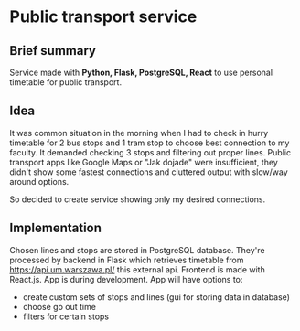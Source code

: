 # Public transport service

## Brief summary
Service made with **Python, Flask, PostgreSQL, React** to use personal timetable for public transport.

## Idea
It was common situation in the morning when I had to check in hurry timetable for 2 bus stops and 1 tram stop to choose best connection to my faculty. It demanded checking 3 stops and filtering out proper lines. Public transport apps like Google Maps or "Jak dojade" were insufficient, they didn't show some fastest connections and cluttered output with slow/way around options.

So  decided to create service showing only my desired connections. 

## Implementation
Chosen lines and stops are stored in PostgreSQL database. They're processed by backend in Flask which retrieves timetable from https://api.um.warszawa.pl/ this external api. Frontend is made with React.js. App is during development. App will have options to:
* create custom sets of stops and lines (gui for storing data in database)
* choose go out time
* filters for certain stops